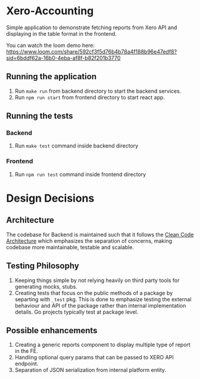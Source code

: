 # Xero-Accounting 

Simple application to demonstrate fetching reports from Xero API and displaying in the table format in the frontend. 

You can watch the loom demo here: https://www.loom.com/share/592cf3f5d76b4b78a4f188b96e47edf8?sid=6bddf62a-16b0-4eba-af8f-b82f201b3770

## Running the application 
1. Run `make run` from backend directory to start the backend services. 
2. Run `npm run start` from frontend directory to start react app. 

## Running the tests 

### Backend 

1. Run `make test` command inside backend directory

### Frontend 

1. Run `npm run test` command inside frontend directory

# Design Decisions 

## Architecture 
The codebase for Backend is maintained such that it follows the [Clean Code Architecture](https://blog.cleancoder.com/uncle-bob/2012/08/13/the-clean-architecture.html)  which emphasizes the separation of concerns,  making codebase more maintainable, testable and scalable. 

## Testing Philosophy 
1. Keeping things simple by not relying heavily on third party tools for generating mocks, stubs. 
2. Creating tests that focus on the public methods of a package by separting with `_test` pkg. This is done to emphasize testing the external behaviour and API of the package rather than internal implementation details. Go projects typically test at package level. 

## Possible enhancements
1. Creating a generic reports component to display multiple type of report in the FE. 
2. Handling optional query params that can be passed to XERO API endpoint. 
3. Separation of JSON serialization from internal platform entity. 